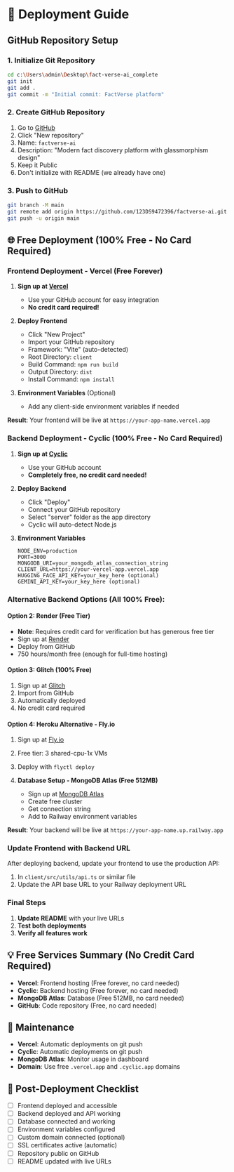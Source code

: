 # 🚀 Deployment Guide

## GitHub Repository Setup

### 1. Initialize Git Repository
```bash
cd c:\Users\admin\Desktop\fact-verse-ai_complete
git init
git add .
git commit -m "Initial commit: FactVerse platform"
```

### 2. Create GitHub Repository
1. Go to [GitHub](https://github.com/123DS9472396)
2. Click "New repository"
3. Name: `factverse-ai`
4. Description: "Modern fact discovery platform with glassmorphism design"
5. Keep it Public
6. Don't initialize with README (we already have one)

### 3. Push to GitHub
```bash
git branch -M main
git remote add origin https://github.com/123DS9472396/factverse-ai.git
git push -u origin main
```

## 🌐 Free Deployment (100% Free - No Card Required)

### Frontend Deployment - Vercel (Free Forever)

1. **Sign up at [Vercel](https://vercel.com)**
   - Use your GitHub account for easy integration
   - **No credit card required!**

2. **Deploy Frontend**
   - Click "New Project"
   - Import your GitHub repository
   - Framework: "Vite" (auto-detected)
   - Root Directory: `client`
   - Build Command: `npm run build`
   - Output Directory: `dist`
   - Install Command: `npm install`

3. **Environment Variables** (Optional)
   - Add any client-side environment variables if needed

**Result**: Your frontend will be live at `https://your-app-name.vercel.app`

### Backend Deployment - Cyclic (100% Free - No Card Required)

1. **Sign up at [Cyclic](https://www.cyclic.sh)**
   - Use your GitHub account
   - **Completely free, no credit card needed!**

2. **Deploy Backend**
   - Click "Deploy"
   - Connect your GitHub repository
   - Select "server" folder as the app directory
   - Cyclic will auto-detect Node.js

3. **Environment Variables**
   ```
   NODE_ENV=production
   PORT=3000
   MONGODB_URI=your_mongodb_atlas_connection_string
   CLIENT_URL=https://your-vercel-app.vercel.app
   HUGGING_FACE_API_KEY=your_key_here (optional)
   GEMINI_API_KEY=your_key_here (optional)
   ```

### Alternative Backend Options (All 100% Free):

#### Option 2: Render (Free Tier)
- **Note**: Requires credit card for verification but has generous free tier
- Sign up at [Render](https://render.com)
- Deploy from GitHub
- 750 hours/month free (enough for full-time hosting)

#### Option 3: Glitch (100% Free)
1. Sign up at [Glitch](https://glitch.com)
2. Import from GitHub
3. Automatically deployed
4. No credit card required

#### Option 4: Heroku Alternative - Fly.io
1. Sign up at [Fly.io](https://fly.io)
2. Free tier: 3 shared-cpu-1x VMs
3. Deploy with `flyctl deploy`

4. **Database Setup - MongoDB Atlas (Free 512MB)**
   - Sign up at [MongoDB Atlas](https://www.mongodb.com/atlas)
   - Create free cluster
   - Get connection string
   - Add to Railway environment variables

**Result**: Your backend will be live at `https://your-app-name.up.railway.app`

### Update Frontend with Backend URL

After deploying backend, update your frontend to use the production API:

1. In `client/src/utils/api.ts` or similar file
2. Update the API base URL to your Railway deployment URL

### Final Steps

1. **Update README** with your live URLs
2. **Test both deployments**
3. **Verify all features work**

## 💡 Free Services Summary (No Credit Card Required)

- **Vercel**: Frontend hosting (Free forever, no card needed)
- **Cyclic**: Backend hosting (Free forever, no card needed)  
- **MongoDB Atlas**: Database (Free 512MB, no card needed)
- **GitHub**: Code repository (Free, no card needed)

## 🔧 Maintenance

- **Vercel**: Automatic deployments on git push
- **Cyclic**: Automatic deployments on git push  
- **MongoDB Atlas**: Monitor usage in dashboard
- **Domain**: Use free `.vercel.app` and `.cyclic.app` domains

## 📝 Post-Deployment Checklist

- [ ] Frontend deployed and accessible
- [ ] Backend deployed and API working
- [ ] Database connected and working
- [ ] Environment variables configured
- [ ] Custom domain connected (optional)
- [ ] SSL certificates active (automatic)
- [ ] Repository public on GitHub
- [ ] README updated with live URLs
